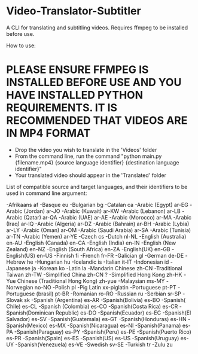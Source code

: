 # Video-Translator-Subtitler
A CLI for translating and subtitling videos. Requires ffmpeg to be installed before use.

How to use:
  # PLEASE ENSURE FFMPEG IS INSTALLED BEFORE USE AND YOU HAVE INSTALLED PYTHON REQUIREMENTS. IT IS RECOMMENDED THAT VIDEOS ARE IN MP4 FORMAT #
  - Drop the video you wish to translate in the 'Videos' folder
  - From the command line, run the command "python main.py {filename.mp4} {source language identifier} {destination language identifier}"
  - Your translated video should appear in the 'Translated' folder
  
List of compatible source and target languages, and their identifiers to be used in command line argument:

-Afrikaans af
-Basque eu
-Bulgarian bg
-Catalan ca
-Arabic (Egypt) ar-EG
-Arabic (Jordan) ar-JO
-Arabic (Kuwait) ar-KW
-Arabic (Lebanon) ar-LB
-Arabic (Qatar) ar-QA
-Arabic (UAE) ar-AE
-Arabic (Morocco) ar-MA
-Arabic (Iraq) ar-IQ
-Arabic (Algeria) ar-DZ
-Arabic (Bahrain) ar-BH
-Arabic (Lybia) ar-LY
-Arabic (Oman) ar-OM
-Arabic (Saudi Arabia) ar-SA
-Arabic (Tunisia) ar-TN
-Arabic (Yemen) ar-YE
-Czech cs
-Dutch nl-NL
-English (Australia) en-AU
-English (Canada) en-CA
-English (India) en-IN
-English (New Zealand) en-NZ
-English (South Africa) en-ZA
-English(UK) en-GB
-English(US) en-US
-Finnish fi
-French fr-FR
-Galician gl
-German de-DE
-Hebrew he
-Hungarian hu
-Icelandic is
-Italian it-IT
-Indonesian id
-Japanese ja
-Korean ko
-Latin la
-Mandarin Chinese zh-CN
-Traditional Taiwan zh-TW
-Simplified China zh-CN ?
-Simplified Hong Kong zh-HK
-Yue Chinese (Traditional Hong Kong) zh-yue
-Malaysian ms-MY
-Norwegian no-NO
-Polish pl
-Pig Latin xx-piglatin
-Portuguese pt-PT
-Portuguese (brasil) pt-BR
-Romanian ro-RO
-Russian ru
-Serbian sr-SP
-Slovak sk
-Spanish (Argentina) es-AR
-Spanish(Bolivia) es-BO
-Spanish( Chile) es-CL
-Spanish (Colombia) es-CO
-Spanish(Costa Rica) es-CR
-Spanish(Dominican Republic) es-DO
-Spanish(Ecuador) es-EC
-Spanish(El Salvador) es-SV
-Spanish(Guatemala) es-GT
-Spanish(Honduras) es-HN
-Spanish(Mexico) es-MX
-Spanish(Nicaragua) es-NI
-Spanish(Panama) es-PA
-Spanish(Paraguay) es-PY
-Spanish(Peru) es-PE
-Spanish(Puerto Rico) es-PR
-Spanish(Spain) es-ES
-Spanish(US) es-US
-Spanish(Uruguay) es-UY
-Spanish(Venezuela) es-VE
-Swedish sv-SE
-Turkish tr
-Zulu zu

